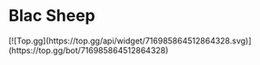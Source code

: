 <h1>Blac Sheep</h1>
[![Top.gg](https://top.gg/api/widget/716985864512864328.svg)](https://top.gg/bot/716985864512864328)
